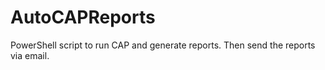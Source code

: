 # AutoCAPReports
PowerShell script to run CAP and generate reports. Then send the reports via email.
